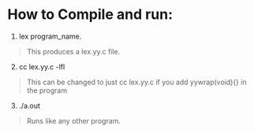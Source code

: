 # How to Compile and run:
  1. lex program_name.
  > This produces a lex.yy.c file.
  2. cc lex.yy.c -lfl 
  > This can be changed to just cc lex.yy.c if you add yywrap(void){} in the program
  3. ./a.out
  > Runs like any other program.
